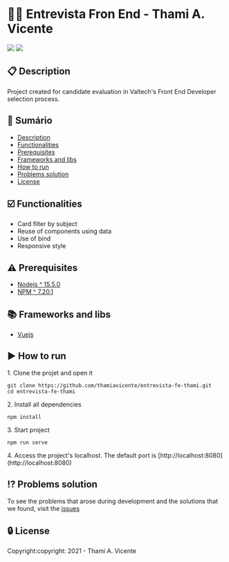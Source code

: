 # :woman_technologist: Entrevista Fron End - Thami A. Vicente
   
<p><img src= "https://img.shields.io/static/v1?label=Language&message=JavaScript&color=yellow&style=flat&"> 
 <img src= "https://img.shields.io/static/v1?label=Framework&message=Vuejs&color=olive&style=flat"></p>


## :clipboard: Description
<p>Project created for candidate evaluation in Valtech's Front End Developer selection process.</p>

## :scroll: Sumário
* [Description](#clipboard-description)
* [Functionalities](#ballot_box_with_check-functionalities)
* [Prerequisites](#warning-prerequisites)
* [Frameworks and libs](#books-frameworks-and-libs)
* [How to run](#arrow_forward-how-to-run)
* [Problems solution](#interrobang-problems-solution)
* [License](#lock-license)

## :ballot_box_with_check: Functionalities
- Card filter by subject
- Reuse of components using data
- Use of bind
- Responsive style

## :warning: Prerequisites
- [Nodejs ^ 15.5.0](https://nodejs.org/en/)
- [NPM ^ 7.20.1](https://www.npmjs.com/)

## :books: Frameworks and libs
- [Vuejs](https://v3.vuejs.org/)

## :arrow_forward: How to run
<p>1. Clone the projet and open it</p>

```
git clone https://github.com/thamiavicente/entrevista-fe-thami.git
cd entrevista-fe-thami
```
<p>2. Install all dependencies </p>

```
npm install
```
<p>3. Start project </p>

```
npm run serve
```
<p>4. Access the project's localhost. The default port is [http://localhost:8080](http://localhost:8080)</p>

## :interrobang: Problems solution
To see the problems that arose during development and the solutions that we found, visit the [issues](https://github.com/thamiavicente/entrevista-fe-thami/issues)

## :lock: License
<p>Copyright:copyright: 2021 - Thami A. Vicente</p>

